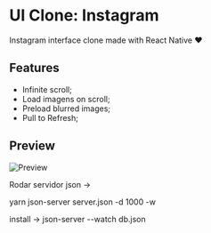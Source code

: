 # UI Clone: Instagram

Instagram interface clone made with React Native ❤️

## Features

- Infinite scroll;
- Load imagens on scroll;
- Preload blurred images;
- Pull to Refresh;

## Preview

![Preview](https://raw.githubusercontent.com/rocketseat-content/youtube-ui-clone-instagram-feed/master/preview.gif)

Rodar servidor json ->

yarn json-server server.json -d 1000 -w

install -> json-server --watch db.json
